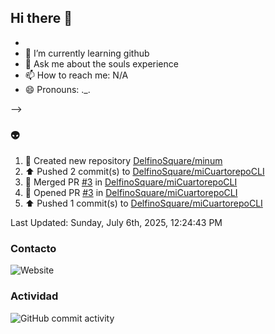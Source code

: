 ## Hi there 👋






- 
- 🌱 I’m currently learning github
- 💬 Ask me about the souls experience
- 📫 How to reach me: N/A
- 😄 Pronouns: ._.

-->
### :alien:
<!--RECENT_ACTIVITY:start-->
1. 📔 Created new repository [DelfinoSquare/minum](https://github.com/DelfinoSquare/minum)<br>
2. ⬆️ Pushed 2 commit(s) to [DelfinoSquare/miCuartorepoCLI](https://github.com/DelfinoSquare/miCuartorepoCLI)<br>
3. 🎉 Merged PR [#3](https://github.com/DelfinoSquare/miCuartorepoCLI/pull/3) in [DelfinoSquare/miCuartorepoCLI](https://github.com/DelfinoSquare/miCuartorepoCLI)<br>
4. 💪 Opened PR [#3](https://github.com/DelfinoSquare/miCuartorepoCLI/pull/3) in [DelfinoSquare/miCuartorepoCLI](https://github.com/DelfinoSquare/miCuartorepoCLI)<br>
5. ⬆️ Pushed 1 commit(s) to [DelfinoSquare/miCuartorepoCLI](https://github.com/DelfinoSquare/miCuartorepoCLI)<br>
<!--RECENT_ACTIVITY:end-->
<!--RECENT_ACTIVITY:last_update-->
Last Updated: Sunday, July 6th, 2025, 12:24:43 PM
<!--RECENT_ACTIVITY:last_update_end-->
### Contacto

![Website](https://img.shields.io/website?url=https%3A%2F%2Fgithub.com%2FDelfinoSquare)


### Actividad

![GitHub commit activity](https://img.shields.io/github/commit-activity/m/DelfinoSquare/DelfinoSquare)

